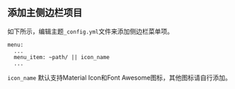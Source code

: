 ## 添加主侧边栏项目

如下所示，编辑主题`_config.yml`文件来添加侧边栏菜单项。

```
menu:
  ...
  menu_item: ~path/ || icon_name
  ...
```

`icon_name` 默认支持Material Icon和Font Awesome图标，其他图标请自行添加。